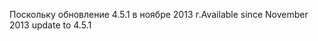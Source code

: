 <span data-ttu-id="ef90e-101">Поскольку обновление 4.5.1 в ноябре 2013 г.</span><span class="sxs-lookup"><span data-stu-id="ef90e-101">Available since November 2013 update to 4.5.1</span></span>
